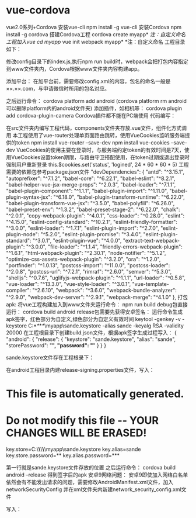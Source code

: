 # vue-cordova
vue2.0系列+Cordova
安装vue-cli
npm install -g vue-cli
安装Cordova
npm install -g cordova 
搭建Cordova工程
cordova create myapp*
*注：自定义命名
工程加入vue
cd myapp*
vue init webpack myapp*
*注：自定义命名
工程目录如下：
 
修改config目录下的index.js,执行npm run build时，webpack会把打包内容指定到www文件夹内，Cordova根据www文件夹内容构建app。
 
添加平台：
在加平台前，需要修改config.xml的内容，包名的命名一般是××.××.com，与申请微信时所用的包名对应。
 
之后运行命令：
cordova platform add android
(cordova platform rm android可以删除platform内的android文件夹)
添加插件，如相机等：
cordova plugin add cordova-plugin-camera
Cordova插件都不能在PC端使用
代码编写：
 
在src文件夹内编写工程代码，components文件夹存放.vue文件，组件化方式调用
本工程使用了vue-router处理单页面路由跳转，使用VueCookies监听服务端提供的token
npm install vue-router –save-dev
npm install vue-cookies –save-dev
VueCookies的使用主要在登录时，与服务端约定token的有效时间是7天，使用VueCookies设置token期限，与路由守卫搭配使用，在token过期或退出登录时强制用户重新登录
this.$cookies.set('status', 'logined', 24 * 60 * 60 * 5)
工程需要的依赖包参考package.json文件
"devDependencies": {
    "antd": "^3.15.1",
    "autoprefixer": "^7.1.2",
    "babel-core": "^6.22.1",
    "babel-eslint": "^8.2.1",
    "babel-helper-vue-jsx-merge-props": "^2.0.3",
    "babel-loader": "^7.1.1",
    "babel-plugin-component": "^1.1.1",
    "babel-plugin-import": "^1.11.0",
    "babel-plugin-syntax-jsx": "^6.18.0",
    "babel-plugin-transform-runtime": "^6.22.0",
    "babel-plugin-transform-vue-jsx": "^3.5.0",
    "babel-polyfill": "^6.26.0",
    "babel-preset-env": "^1.3.2",
    "babel-preset-stage-2": "^6.22.0",
    "chalk": "^2.0.1",
    "copy-webpack-plugin": "^4.0.1",
    "css-loader": "^0.28.0",
    "eslint": "^4.15.0",
    "eslint-config-standard": "^10.2.1",
    "eslint-friendly-formatter": "^3.0.0",
    "eslint-loader": "^1.7.1",
    "eslint-plugin-import": "^2.7.0",
    "eslint-plugin-node": "^5.2.0",
    "eslint-plugin-promise": "^3.4.0",
    "eslint-plugin-standard": "^3.0.1",
    "eslint-plugin-vue": "^4.0.0",
    "extract-text-webpack-plugin": "^3.0.0",
    "file-loader": "^1.1.4",
    "friendly-errors-webpack-plugin": "^1.6.1",
    "html-webpack-plugin": "^2.30.1",
    "node-notifier": "^5.1.2",
    "optimize-css-assets-webpack-plugin": "^3.2.0",
    "ora": "^1.2.0",
    "portfinder": "^1.0.13",
    "postcss-import": "^11.0.0",
    "postcss-loader": "^2.0.8",
    "postcss-url": "^7.2.1",
    "rimraf": "^2.6.0",
    "semver": "^5.3.0",
    "shelljs": "^0.7.6",
    "uglifyjs-webpack-plugin": "^1.1.1",
    "url-loader": "^0.5.8",
    "vue-loader": "^13.3.0",
    "vue-style-loader": "^3.0.1",
    "vue-template-compiler": "^2.6.10",
    "webpack": "^3.6.0",
    "webpack-bundle-analyzer": "^2.9.0",
    "webpack-dev-server": "^2.9.1",
    "webpack-merge": "^4.1.0"
  },
打包apk:
将vue工程构建加入到www文件夹运行命令：
npm run build
debug包直接运行：
cordova build android
release包需要先获得安卓签名：
运行命令生成apk签字，红色部分为自定义,绿色部分为自定义有效时间
keytool -genkey -v -keystore C:\**\**\**\**\myapp\sande.keystore -alias sande -keyalg RSA -validity 20000
在工程根目录下创建build.json文件，根据apk签字生成过程写入：
{
  "android": {
    "release": {
      "keystore": "sande.keystore",
      "alias": "sande",
      "storePassword": "****",
      "password": "****"
    }
  }
}

sande.keystore文件存在工程根录下：
 
在android工程目录内建release-signing.properties文件，写入：
# This file is automatically generated.
# Do not modify this file -- YOUR CHANGES WILL BE ERASED!
key.store=C:\\**\\**\\**\\**\\myapp\\sande.keystore
key.alias=sande
key.store.password=**
key.alias.password=***

第一行就是sande.keystore文件存放的位置
之后运行命令：
cordova build android –release
得到签字后的apk
安卓9网络问题：
安卓9即使加入网络白名单依然会有不能发出请求的问题，需要修改AndroidManifest.xml文件，加入networkSecurityConfig
<application android:hardwareAccelerated="true" android:networkSecurityConfig="@xml/network_security_config" android:supportsRtl="true">
并在xml文件夹内新建network_security_config.xml文件
 
写入：
<?xml version="1.0" encoding="utf-8"?>
<network-security-config>
  <base-config cleartextTrafficPermitted="true" />
</network-security-config>


